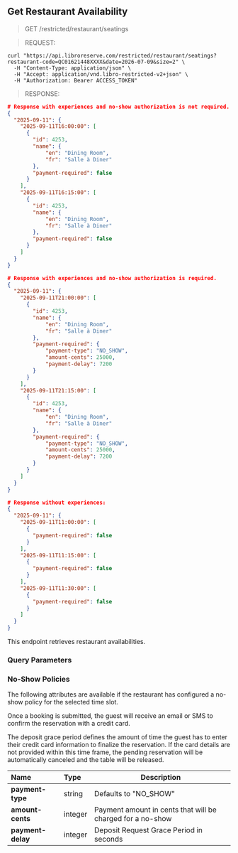 ## Get Restaurant Availability

> <span class="method get">GET</span> /restricted/restaurant/seatings

> REQUEST:

```shell
curl "https://api.libroreserve.com/restricted/restaurant/seatings?restaurant-code=QC01621448XXXX&date=2026-07-09&size=2" \
  -H "Content-Type: application/json" \
  -H "Accept: application/vnd.libro-restricted-v2+json" \
  -H "Authorization: Bearer ACCESS_TOKEN"
```

> RESPONSE:

```json
# Response with experiences and no-show authorization is not required.
{
  "2025-09-11": {
    "2025-09-11T16:00:00": [
      {
        "id": 4253,
        "name": {
            "en": "Dining Room",
            "fr": "Salle à Diner"
        },
        "payment-required": false
      }
    ],
    "2025-09-11T16:15:00": [
      {
        "id": 4253,
        "name": {
            "en": "Dining Room",
            "fr": "Salle à Diner"
        },
        "payment-required": false
      }
    ]
  }
}
```

```json
# Response with experiences and no-show authorization is required.
{
  "2025-09-11": {
    "2025-09-11T21:00:00": [
      {
        "id": 4253,
        "name": {
            "en": "Dining Room",
            "fr": "Salle à Diner"
        },
        "payment-required": {
            "payment-type": "NO_SHOW",
            "amount-cents": 25000,
            "payment-delay": 7200
        }
      }
    ],
    "2025-09-11T21:15:00": [
      {
        "id": 4253,
        "name": {
            "en": "Dining Room",
            "fr": "Salle à Diner"
        },
        "payment-required": {
            "payment-type": "NO_SHOW",
            "amount-cents": 25000,
            "payment-delay": 7200
        }
      }
    ]
  }
}
```

```json
# Response without experiences:
{
  "2025-09-11": {
    "2025-09-11T11:00:00": [
      {
        "payment-required": false
      }
    ],
    "2025-09-11T11:15:00": [
      {
        "payment-required": false
      }
    ],
    "2025-09-11T11:30:00": [
      {
        "payment-required": false
      }
    ]
  }
}      
```

This endpoint retrieves restaurant availabilities.
### Query Parameters

<span class="dynamic-attributes" data-attr-type="restaurantGetAvailability"></span>

### No-Show Policies

The following attributes are available if the restaurant has configured a no-show policy for the
selected time slot.

Once a booking is submitted, the guest will receive an email or SMS to confirm the reservation with a credit card.

The deposit grace period defines the amount of time the guest has to enter their credit card information to finalize the reservation. 
If the card details are not provided within this time frame, the pending reservation will be automatically canceled and the table will be released.

| Name              | Type    | Description |
|:------------------|:--------|-------------------------------------------------------------|
| **payment-type**  | string  | Defaults to "NO_SHOW"                                       |
| **amount-cents**  | integer | Payment amount in cents that will be charged for a no-show  |
| **payment-delay** | integer | Deposit Request Grace Period in seconds                     |